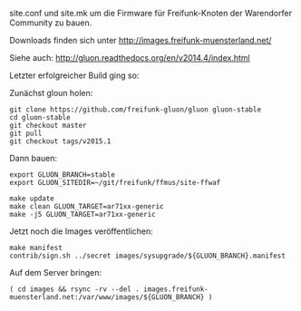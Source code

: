 
site.conf und site.mk um die Firmware für Freifunk-Knoten der Warendorfer
Community zu bauen.

Downloads finden sich unter http://images.freifunk-muensterland.net/

Siehe auch: http://gluon.readthedocs.org/en/v2014.4/index.html

Letzter erfolgreicher Build ging so:

Zunächst gloun holen:
```
git clone https://github.com/freifunk-gluon/gluon gluon-stable
cd gluon-stable
git checkout master
git pull
git checkout tags/v2015.1
```

Dann bauen:
```
export GLUON_BRANCH=stable
export GLUON_SITEDIR=~/git/freifunk/ffmus/site-ffwaf

make update
make clean GLUON_TARGET=ar71xx-generic
make -j5 GLUON_TARGET=ar71xx-generic
```

Jetzt noch die Images veröffentlichen:
```
make manifest
contrib/sign.sh ../secret images/sysupgrade/${GLUON_BRANCH}.manifest
```

Auf dem Server bringen:

```
( cd images && rsync -rv --del . images.freifunk-muensterland.net:/var/www/images/${GLUON_BRANCH} )
```

